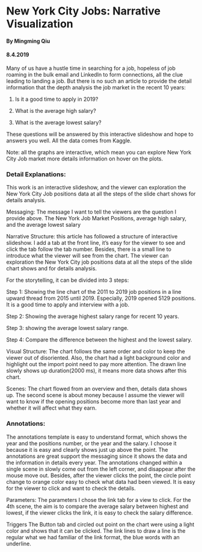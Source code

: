 # New York City Jobs: Narrative Visualization
####  By Mingming Qiu 
#### 8.4.2019

Many of us have a hustle time in searching for a job, hopeless of job roaming in the bulk email and LinkedIn to form connections, all the clue leading to landing a job. But there is no such an article to provide the detail information that the depth analysis the job market in the recent 10 years:

1. Is it a good time to apply in 2019?

2. What is the average high salary?

3. What is the average lowest salary?

These questions will be answered by this interactive slideshow and hope to answers you well. All the data comes from Kaggle.

Note: all the graphs are interactive, which mean you can explore New York City Job market more details information on hover on the plots.

### Detail Explanations:

This work is an interactive slideshow, and the viewer can exploration the New York City Job positions data at all the steps of the slide chart shows for details analysis.

Messaging: The message I want to tell the viewers are the question I provide above. The New York Job Market Positions, average high salary, and the average lowest salary

Narrative Structure: this article has followed a structure of interactive slideshow. I add a tab at the front line, it’s easy for the viewer to see and click the tab follow the tab number. Besides, there is a small line to introduce what the viewer will see from the chart. The viewer can exploration the New York City job positions data at all the steps of the slide chart shows and for details analysis.

For the storytelling, it can be divided into 3 steps:

Step 1: Showing the line chart of the 2011 to 2019 job positions in a line upward thread from 2015 until 2019. Especially, 2019 opened 5129 positions. It is a good time to apply and interview with a job.

Step 2: Showing the average highest salary range for recent 10 years.

Step 3: showing the average lowest salary range.

Step 4: Compare the difference between the highest and the lowest salary.

Visual Structure: The chart follows the same order and color to keep the viewer out of disoriented. Also, the chart had a light background color and highlight out the import point need to pay more attention. The drawn line slowly shows up duration(2000 ms), it means more data shows after this chart.

Scenes: The chart flowed from an overview and then, details data shows up. The second scene is about money because I assume the viewer will want to know if the opening positions become more than last year and whether it will affect what they earn. 

### Annotations:

The annotations template is easy to understand format, which shows the year and the positions number, or the year and the salary. I choose it because it is easy and clearly shows just up above the point. The annotations are great support the messaging since it shows the data and the information in details every year. The annotations changed within a single scene in slowly come out from the left corner, and disappear after the mouse move out. Besides, after the viewer clicks the point, the circle point change to orange color easy to check what data had been viewed. It is easy for the viewer to click and want to check the details.

Parameters: The parameters I chose the link tab for a view to click. For the 4th scene, the aim is to compare the average salary between highest and lowest, if the viewer clicks the link, it is easy to check the salary difference.

Triggers The Button tab and circled out point on the chart were using a light color and shows that it can be clicked. The link lines to draw a line is the regular what we had familiar of the link format, the blue words with an underline.
